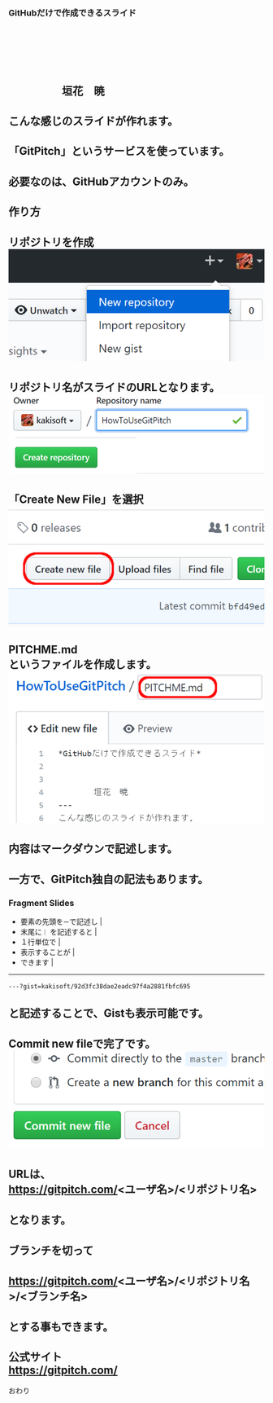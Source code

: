 ### GitHubだけで作成できるスライド
　  

　  
　  
　　　　　垣花　暁
---
こんな感じのスライドが作れます。
---
「GitPitch」というサービスを使っています。
---
必要なのは、GitHubアカウントのみ。
---
作り方
---
リポジトリを作成  
<img src="img/01.png">
---
リポジトリ名がスライドのURLとなります。  
<img src="img/02.png"/>
---
「Create New File」を選択  　
<img src="img/03.png"/>
---
PITCHME.md  
というファイルを作成します。  
<img src="img/04.png"/>  
---
内容はマークダウンで記述します。
---
一方で、GitPitch独自の記法もあります。
---
### Fragment Slides
- 要素の先頭を```ー```で記述し |
- 末尾に```｜``` を記述すると |
- １行単位で                |
- 表示することが            |
- できます                 |
---
```
---?gist=kakisoft/92d3fc38dae2eadc97f4a2881fbfc695
```
と記述することで、Gistも表示可能です。
---
Commit new fileで完了です。  
<img src="img/05.png"/>
---
URLは、   
　  
https://gitpitch.com/<ユーザ名>/<リポジトリ名>  
　   
となります。
---
ブランチを切って  
　  
https://gitpitch.com/<ユーザ名>/<リポジトリ名>/<ブランチ名>  
　  
とする事もできます。
---
公式サイト  
https://gitpitch.com/
---
おわり
